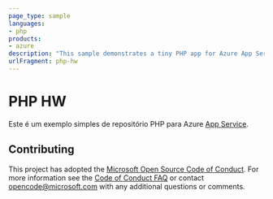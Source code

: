 ```yaml
---
page_type: sample
languages:
- php
products:
- azure
description: "This sample demonstrates a tiny PHP app for Azure App Service."
urlFragment: php-hw
---
```


# PHP HW

Este é um exemplo simples de repositório PHP para Azure [App Service](https://docs.microsoft.com/azure/app-service).

## Contributing

This project has adopted the [Microsoft Open Source Code of Conduct](https://opensource.microsoft.com/codeofconduct/). For more information see the [Code of Conduct FAQ](https://opensource.microsoft.com/codeofconduct/faq/) or contact [opencode@microsoft.com](mailto:opencode@microsoft.com) with any additional questions or comments.
